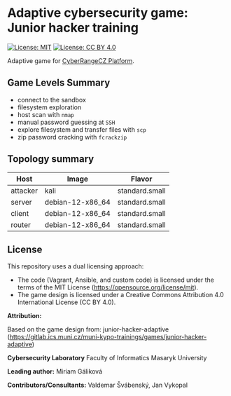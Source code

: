 # Adaptive cybersecurity game: Junior hacker training
[![License: MIT](https://img.shields.io/badge/License-MIT-blue.svg)](https://opensource.org/licenses/MIT)
[![License: CC BY 4.0](https://img.shields.io/badge/License-CC%20BY%204.0-orange.svg)](https://creativecommons.org/licenses/by/4.0/)

Adaptive game for [CyberRangeCZ Platform](https://docs.platform.cyberrange.cz/).

## Game Levels Summary
- connect to the sandbox
- filesystem exploration
- host scan with `nmap`
- manual password guessing at `SSH`
- explore filesystem and transfer files with `scp`
- zip password cracking with `fcrackzip`

## Topology summary
|Host|Image|Flavor|
|-|-|-|
|attacker|kali|standard.small|
|server|debian-12-x86_64|standard.small|
|client|debian-12-x86_64|standard.small|
|router|debian-12-x86_64|standard.small|

## License

This repository uses a dual licensing approach:

* The code (Vagrant, Ansible, and custom code) is licensed under the terms of the MIT License (https://opensource.org/license/mit).
* The game design is licensed under a Creative Commons Attribution 4.0 International License (CC BY 4.0).

**Attribution:**

Based on the game design from:
junior-hacker-adaptive (https://gitlab.ics.muni.cz/muni-kypo-trainings/games/junior-hacker-adaptive)

**Cybersecurity Laboratory**
Faculty of Informatics
Masaryk University

**Leading author:** Miriam Gáliková

**Contributors/Consultants:** Valdemar Švábenský, Jan Vykopal
